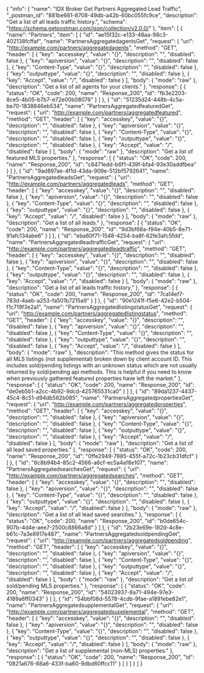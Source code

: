 {
  "info": {
    "name": "IDX Broker Get Partners Aggregated Lead Traffic",
    "_postman_id": "881be661-8708-49db-a42b-60bc055fc9ce",
    "description": "Get a list of all leads traffic history.",
    "schema": "https://schema.getpostman.com/json/collection/v2.0.0/"
  },
  "item": [
    {
      "name": "Partners",
      "item": [
        {
          "id": "ae15f32c-e133-48aa-98c3-402138fcffaf",
          "name": "PartnersAggregatedagentsGet",
          "request": {
            "url": "http://example.com/partners/aggregatedagents",
            "method": "GET",
            "header": [
              {
                "key": "accesskey",
                "value": "{}",
                "description": "",
                "disabled": false
              },
              {
                "key": "apiversion",
                "value": "{}",
                "description": "",
                "disabled": false
              },
              {
                "key": "Content-Type",
                "value": "{}",
                "description": "",
                "disabled": false
              },
              {
                "key": "outputtype",
                "value": "{}",
                "description": "",
                "disabled": false
              },
              {
                "key": "Accept",
                "value": "*/*",
                "disabled": false
              }
            ],
            "body": {
              "mode": "raw"
            },
            "description": "Get a list of all agents for your clients."
          },
          "response": [
            {
              "status": "OK",
              "code": 200,
              "name": "Response_200",
              "id": "fb3e2203-8ce5-4b05-b7b7-e72e00b08076"
            }
          ]
        },
        {
          "id": "51235d24-448b-4c5a-be70-1838846eb534",
          "name": "PartnersAggregatedfeaturedGet",
          "request": {
            "url": "http://example.com/partners/aggregatedfeatured",
            "method": "GET",
            "header": [
              {
                "key": "accesskey",
                "value": "{}",
                "description": "",
                "disabled": false
              },
              {
                "key": "apiversion",
                "value": "{}",
                "description": "",
                "disabled": false
              },
              {
                "key": "Content-Type",
                "value": "{}",
                "description": "",
                "disabled": false
              },
              {
                "key": "outputtype",
                "value": "{}",
                "description": "",
                "disabled": false
              },
              {
                "key": "Accept",
                "value": "*/*",
                "disabled": false
              }
            ],
            "body": {
              "mode": "raw"
            },
            "description": "Get a list of featured MLS properties."
          },
          "response": [
            {
              "status": "OK",
              "code": 200,
              "name": "Response_200",
              "id": "c8471edd-b6f1-439f-bfa4-93e30addfbea"
            }
          ]
        },
        {
          "id": "9ad897ae-4f1d-43da-909e-512bf5792641",
          "name": "PartnersAggregatedleadsGet",
          "request": {
            "url": "http://example.com/partners/aggregatedleads",
            "method": "GET",
            "header": [
              {
                "key": "accesskey",
                "value": "{}",
                "description": "",
                "disabled": false
              },
              {
                "key": "apiversion",
                "value": "{}",
                "description": "",
                "disabled": false
              },
              {
                "key": "Content-Type",
                "value": "{}",
                "description": "",
                "disabled": false
              },
              {
                "key": "outputtype",
                "value": "{}",
                "description": "",
                "disabled": false
              },
              {
                "key": "Accept",
                "value": "*/*",
                "disabled": false
              }
            ],
            "body": {
              "mode": "raw"
            },
            "description": "Get a list of all leads."
          },
          "response": [
            {
              "status": "OK",
              "code": 200,
              "name": "Response_200",
              "id": "9d3bf68a-f94e-40b5-8e71-91afc134abe6"
            }
          ]
        },
        {
          "id": "eba60f71-1548-4254-ba8f-62fe3afc5fdd",
          "name": "PartnersAggregatedleadtrafficGet",
          "request": {
            "url": "http://example.com/partners/aggregatedleadtraffic",
            "method": "GET",
            "header": [
              {
                "key": "accesskey",
                "value": "{}",
                "description": "",
                "disabled": false
              },
              {
                "key": "apiversion",
                "value": "{}",
                "description": "",
                "disabled": false
              },
              {
                "key": "Content-Type",
                "value": "{}",
                "description": "",
                "disabled": false
              },
              {
                "key": "outputtype",
                "value": "{}",
                "description": "",
                "disabled": false
              },
              {
                "key": "Accept",
                "value": "*/*",
                "disabled": false
              }
            ],
            "body": {
              "mode": "raw"
            },
            "description": "Get a list of all leads traffic history."
          },
          "response": [
            {
              "status": "OK",
              "code": 200,
              "name": "Response_200",
              "id": "7ca14ef7-783d-4aeb-a253-fa501b7215a9"
            }
          ]
        },
        {
          "id": "90e1241f-f5e6-42e2-b504-f1c719f3e2a1",
          "name": "PartnersAggregatedlistingstatusGet",
          "request": {
            "url": "http://example.com/partners/aggregatedlistingstatus",
            "method": "GET",
            "header": [
              {
                "key": "accesskey",
                "value": "{}",
                "description": "",
                "disabled": false
              },
              {
                "key": "apiversion",
                "value": "{}",
                "description": "",
                "disabled": false
              },
              {
                "key": "Content-Type",
                "value": "{}",
                "description": "",
                "disabled": false
              },
              {
                "key": "outputtype",
                "value": "{}",
                "description": "",
                "disabled": false
              },
              {
                "key": "Accept",
                "value": "*/*",
                "disabled": false
              }
            ],
            "body": {
              "mode": "raw"
            },
            "description": "This method gives the status for all MLS listings (not supplemental) broken down by client account ID. This includes sold/pending listings with an unknown status which are not usually returned by sold/pending api methods. This is helpful if you need to know when previously gathered featured properties have left the market."
          },
          "response": [
            {
              "status": "OK",
              "code": 200,
              "name": "Response_200",
              "id": "de0eb5b1-a2cc-4b92-9dcd-425765531ca0"
            }
          ]
        },
        {
          "id": "89da1237-4437-45c4-8c51-d94db562b085",
          "name": "PartnersAggregatedpropertiesGet",
          "request": {
            "url": "http://example.com/partners/aggregatedproperties",
            "method": "GET",
            "header": [
              {
                "key": "accesskey",
                "value": "{}",
                "description": "",
                "disabled": false
              },
              {
                "key": "apiversion",
                "value": "{}",
                "description": "",
                "disabled": false
              },
              {
                "key": "Content-Type",
                "value": "{}",
                "description": "",
                "disabled": false
              },
              {
                "key": "outputtype",
                "value": "{}",
                "description": "",
                "disabled": false
              },
              {
                "key": "Accept",
                "value": "*/*",
                "disabled": false
              }
            ],
            "body": {
              "mode": "raw"
            },
            "description": "Get a list of all lead saved properties."
          },
          "response": [
            {
              "status": "OK",
              "code": 200,
              "name": "Response_200",
              "id": "0ffe2949-7885-455f-a72c-1b23cb31dfcf"
            }
          ]
        },
        {
          "id": "6c8b94b4-85c2-4566-a6cf-ec5a4af8e107",
          "name": "PartnersAggregatedsearchesGet",
          "request": {
            "url": "http://example.com/partners/aggregatedsearches",
            "method": "GET",
            "header": [
              {
                "key": "accesskey",
                "value": "{}",
                "description": "",
                "disabled": false
              },
              {
                "key": "apiversion",
                "value": "{}",
                "description": "",
                "disabled": false
              },
              {
                "key": "Content-Type",
                "value": "{}",
                "description": "",
                "disabled": false
              },
              {
                "key": "outputtype",
                "value": "{}",
                "description": "",
                "disabled": false
              },
              {
                "key": "Accept",
                "value": "*/*",
                "disabled": false
              }
            ],
            "body": {
              "mode": "raw"
            },
            "description": "Get a list of all lead saved searches."
          },
          "response": [
            {
              "status": "OK",
              "code": 200,
              "name": "Response_200",
              "id": "b0de654c-907b-4d4e-aee7-2500c8866a8d"
            }
          ]
        },
        {
          "id": "2b23e69e-182d-4c8e-b61c-7a3e8917e487",
          "name": "PartnersAggregatedsoldpendingGet",
          "request": {
            "url": "http://example.com/partners/aggregatedsoldpending",
            "method": "GET",
            "header": [
              {
                "key": "accesskey",
                "value": "{}",
                "description": "",
                "disabled": false
              },
              {
                "key": "apiversion",
                "value": "{}",
                "description": "",
                "disabled": false
              },
              {
                "key": "Content-Type",
                "value": "{}",
                "description": "",
                "disabled": false
              },
              {
                "key": "outputtype",
                "value": "{}",
                "description": "",
                "disabled": false
              },
              {
                "key": "Accept",
                "value": "*/*",
                "disabled": false
              }
            ],
            "body": {
              "mode": "raw"
            },
            "description": "Get a list of sold/pending MLS properties."
          },
          "response": [
            {
              "status": "OK",
              "code": 200,
              "name": "Response_200",
              "id": "54023937-8a71-494e-97e3-4189a6ff0343"
            }
          ]
        },
        {
          "id": "54bbf08d-5578-4cdb-9fae-a1891ebe82e1",
          "name": "PartnersAggregatedsupplementalGet",
          "request": {
            "url": "http://example.com/partners/aggregatedsupplemental",
            "method": "GET",
            "header": [
              {
                "key": "accesskey",
                "value": "{}",
                "description": "",
                "disabled": false
              },
              {
                "key": "apiversion",
                "value": "{}",
                "description": "",
                "disabled": false
              },
              {
                "key": "Content-Type",
                "value": "{}",
                "description": "",
                "disabled": false
              },
              {
                "key": "outputtype",
                "value": "{}",
                "description": "",
                "disabled": false
              },
              {
                "key": "Accept",
                "value": "*/*",
                "disabled": false
              }
            ],
            "body": {
              "mode": "raw"
            },
            "description": "Get a list of supplemental (non-MLS) properties."
          },
          "response": [
            {
              "status": "OK",
              "code": 200,
              "name": "Response_200",
              "id": "0821a676-88a6-433f-ba60-9dbd60ffcc11"
            }
          ]
        }
      ]
    }
  ]
}
